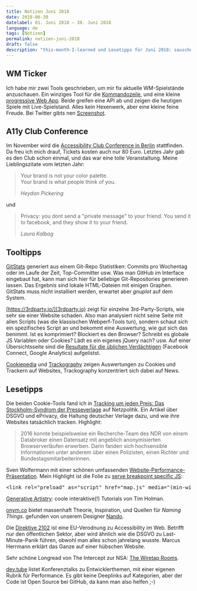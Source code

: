 ```yaml
---
title: Notizen Juni 2018
date: 2018-06-30
datelabel: 01. Juni 2018 – 30. Juni 2018
language: de
tags: [Notizen]
permalink: notizen-juni-2018
draft: false
description: "this-month-I-learned und Lesetipps für Juni 2018: sauschneller WM Ticker, Git Statistiken, und Naming Things."
---
```


## WM Ticker

Ich habe mir zwei Tools geschrieben, um mir fix aktuelle WM-Spielstände anzuschauen. Ein winziges Tool für die [Kommandozeile](https://github.com/thomaspuppe/worldcup-cli), und eine kleine [progressive Web App](https://github.com/thomaspuppe/worldcup). Beide greifen eine API ab und zeigen die heutigen Spiele mit Live-Spielstand. Alles kein Hexenwerk, aber eine kleine feine Freude. Bei Twitter gibts nen [Screenshot](https://twitter.com/thomaspuppe/status/1009046595915132928).


## A11y Club Conference

Im November wird die [Accessibility Club Conference in Berlin](https://accessibility-club.org/) stattfinden. Da freu ich mich drauf, Tickets kosten auch nur 80 Euro. Letztes Jahr gab es den Club schon einmal, und das war eine tolle Veranstaltung. Meine Lieblingszitate vom letzten Jahr:

<blockquote>
<p>Your brand is not your color palette.<br>
Your brand is what people think of you.</p>
<cite>Heydon Pickering</cite>
</blockquote>

und

<blockquote>
<p>Privacy: you dont send a "private message" to your friend. You send it to facebook, and they show it to your friend.</p>
<cite>Laura Kalbag</cite>
</blockquote>


## Tooltipps

[GitStats](http://gitstats.sourceforge.net/) generiert aus einem Git-Repo Statistiken: Commits pro Wochentag oder im Laufe der Zeit, Top-Committer usw. Was man GitHub im Interface eingebaut hat, kann man sich hier für beliebige Git-Repositories generieren lassen. Das Ergebnis sind lokale HTML-Dateien mit einigen Graphen. GitStats muss nicht installiert werden, erwartet aber _gnuplot_ auf dem System.

[https://3rdparty.io/](3rdparty.io) zeigt für einzelne 3rd-Party-Scripts, wie sehr sie einer Website schaden. Also man analysiert nicht seine Seite mit allen Scripts (was die klassischen Webperf-Tools tun), sondern schaut sich ein spezifisches Script an und bekommt eine Auswertung, wie gut sich das benimmt. Ist es komprimiert? Blockiert es den Browser? Schreibt es globale JS Variablen oder Cookies? Lädt es ein eigenes jQuery nach? usw. Auf einer Übersichtsseite sind die [Resultate für die üblichen Verdächtigen](https://3rdparty.io/products) (Facebook Connect, Google Analytics) aufgelistst.

[Cookiepedia](https://cookiepedia.co.uk/) und [Trackography](https://trackography.org/) zeigen Auswertungen zu Cookies und Trackern auf Websites, Trackography konzentriert sich dabei auf News.


## Lesetipps

Die beiden Cookie-Tools fand ich in [Tracking um jeden Preis: Das Stockholm-Syndrom der Presseverlage](https://netzpolitik.org/2018/tracking-um-jeden-preis-das-stockholm-syndrom-der-presseverlage/) auf Netzpolitik. Ein Artikel über DSGVO und ePrivacy, die Haltung deutscher Verlage dazu, und wie ihre Websites tatsächlich tracken. Highlight:

> 2016 konnte beispielsweise ein Recherche-Team des NDR von einem Databroker einen Datensatz mit angeblich anonymisierten Browserverläufen erwerben. Darin fanden sich hochsensible Informationen unter anderem über einen Polizisten, einen Richter und Bundestagsmitarbeiterinnen.

Sven Wolfermann mit einer schönen umfassenden [Website-Performance-Präsentation](http://maddesigns.de/wpo2018/). Mein Highlight ist die Folie zu [serve breakpoint specific JS](http://maddesigns.de/wpo2018/#/61):

<pre>&lt;link rel="preload" as="script" href="map.js" media="(min-width: 601px)"&gt;</pre>

[Generative Artistry](https://generativeartistry.com/): coole interaktive(!) Tutorials von Tim Holman.

[onym.co](https://onym.co/) bietet massenhaft Theorie, Inspiration, und Quellen für *Naming Things*. gefunden von unserem Designer [Nando](https://twitter.com/nandorocker).

Die [Direktive 2102](https://directive2102.eu/) ist eine EU-Verodnung zu Accessibility im Web. Betrifft nur den öffentlichen Sektor, aber wird ähnlich wie die DSGVO zu Last-Minute-Panik führen, obwohl man alles schon jahrelang wusste. Marcus Herrmann erklärt das Ganze auf einer hübschen Website.

Sehr schöne Longread von The Intercept zur NSA: [The Wiretap Rooms](https://theintercept.com/2018/06/25/att-internet-nsa-spy-hubs/).

[dev.tube](https://dev.tube/) listet Konferenztalks zu Entwicklerthemen, mit einer eigenen Rubrik für Performance. Es gibt keine Deeplinks auf Kategorien, aber der Code ist Open Source bei GitHub, da kann man also helfen ;-)
